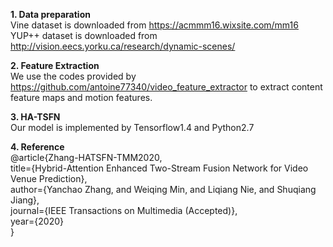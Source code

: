  **1. Data preparation**  
 Vine dataset is downloaded from https://acmmm16.wixsite.com/mm16
 YUP++ dataset is downloaded from http://vision.eecs.yorku.ca/research/dynamic-scenes/
 
 **2. Feature Extraction**  
 We use the codes provided by https://github.com/antoine77340/video_feature_extractor to extract content feature maps and motion features.
 
 **3. HA-TSFN**  
 Our model is implemented by Tensorflow1.4 and Python2.7

 **4. Reference**  
@article{Zhang-HATSFN-TMM2020,  
  title={Hybrid-Attention Enhanced Two-Stream Fusion Network for Video Venue Prediction},  
  author={Yanchao Zhang, and Weiqing Min, and Liqiang Nie, and Shuqiang Jiang},  
  journal={IEEE Transactions on Multimedia (Accepted)},  
  year={2020}  
  } 
